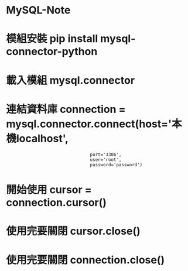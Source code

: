 # MySQL-Note
# 模組安裝 pip install mysql-connector-python
# 載入模組 mysql.connector
# 連結資料庫 connection = mysql.connector.connect(host='本機localhost',
                                    port='3306',
                                    user='root',
                                    password='password')

# 開始使用     cursor = connection.cursor()
# 使用完要關閉  cursor.close()
# 使用完要關閉  connection.close()
